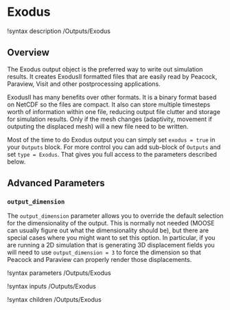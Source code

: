 # Exodus

!syntax description /Outputs/Exodus

## Overview
The Exodus output object is the preferred way to write out simulation results.  It creates ExodusII formatted files that are easily read by Peacock, Paraview, Visit and other postprocessing applications.

ExodusII has many benefits over other formats.  It is a binary format based on NetCDF so the files are compact.  It also can store multiple timesteps worth of information within one file, reducing output file clutter and storage for simulation results.  Only if the mesh changes (adaptivity, movement if outputing the displaced mesh) will a new file need to be written.

Most of the time to do Exodus output you can simply set `exodus = true` in your `Outputs` block.  For more control you can add sub-block of `Outputs` and set `type = Exodus`.  That gives you full access to the parameters described below.

## Advanced Parameters

### `output_dimension`

The `output_dimension` parameter allows you to override the default selection for the dimensionality of the output.  This is normally not needed (MOOSE can usually figure out what the dimensionality should be), but there are special cases where you might want to set this option.  In particular, if you are running a 2D simulation that is generating 3D displacement fields you will need to use `output_dimension = 3` to force the dimension so that Peacock and Paraview can properly render those displacements.

!syntax parameters /Outputs/Exodus

!syntax inputs /Outputs/Exodus

!syntax children /Outputs/Exodus
